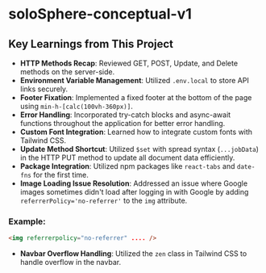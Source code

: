 # soloSphere-conceptual-v1

## Key Learnings from This Project

- **HTTP Methods Recap**: Reviewed GET, POST, Update, and Delete methods on the server-side.
- **Environment Variable Management**: Utilized `.env.local` to store API links securely.
- **Footer Fixation**: Implemented a fixed footer at the bottom of the page using `min-h-[calc(100vh-360px)]`.
- **Error Handling**: Incorporated try-catch blocks and async-await functions throughout the application for better error handling.
- **Custom Font Integration**: Learned how to integrate custom fonts with Tailwind CSS.
- **Update Method Shortcut**: Utilized `$set` with spread syntax (`...jobData`) in the HTTP PUT method to update all document data efficiently.
- **Package Integration**: Utilized npm packages like `react-tabs` and `date-fns` for the first time.
- **Image Loading Issue Resolution**: Addressed an issue where Google images sometimes didn't load after logging in with Google by adding `referrerPolicy='no-referrer'` to the `img` attribute.

### Example:

```html
<img referrerpolicy="no-referrer" .... />
```

- **Navbar Overflow Handling**: Utilized the `zen` class in Tailwind CSS to handle overflow in the navbar.
